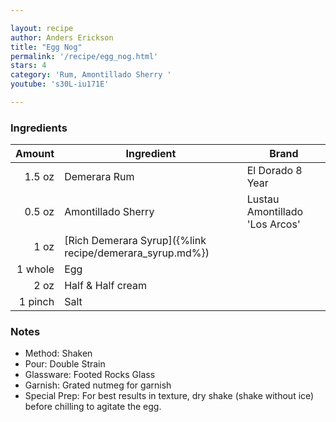 ```yaml
---

layout: recipe
author: Anders Erickson
title: "Egg Nog"
permalink: '/recipe/egg_nog.html'
stars: 4
category: 'Rum, Amontillado Sherry '
youtube: 's30L-iu171E'

---
```


### Ingredients

| Amount  | Ingredient               | Brand                           |
| ------: | -------------------------------------------------------- | ------------------------------ |
|  1.5 oz | Demerara Rum                                             | El Dorado 8 Year               |
|  0.5 oz | Amontillado Sherry                                       | Lustau Amontillado 'Los Arcos' |
|    1 oz | [Rich Demerara Syrup]({%link recipe/demerara_syrup.md%}) |
| 1 whole | Egg                                                      |
|    2 oz | Half & Half cream                                        |
| 1 pinch | Salt                                                     |

### Notes

- Method: Shaken
- Pour: Double Strain
- Glassware: Footed Rocks Glass
- Garnish: Grated nutmeg for garnish
- Special Prep: For best results in texture, dry shake (shake without ice) before chilling to agitate the egg.

